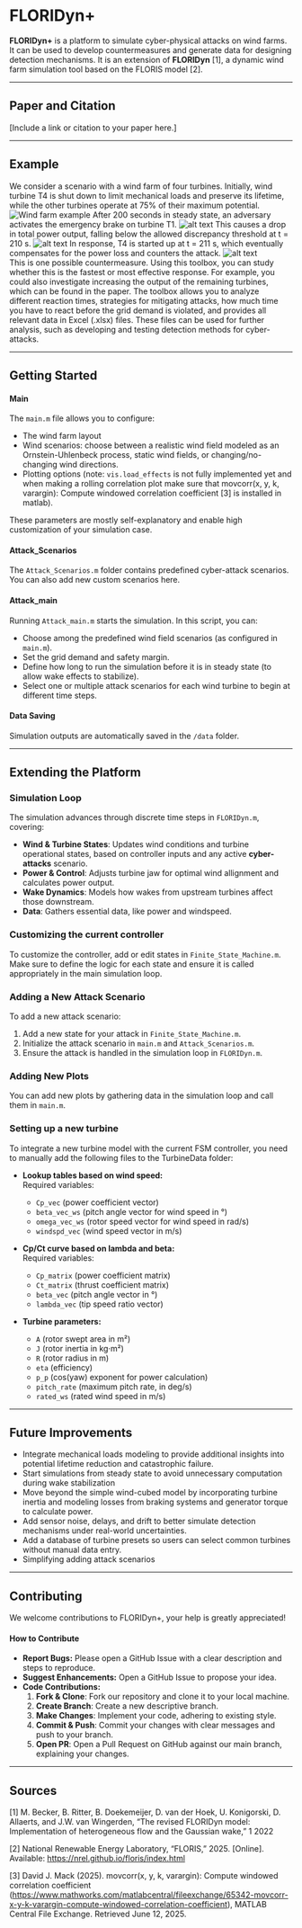 # FLORIDyn+

**FLORIDyn+** is a platform to simulate cyber-physical attacks on wind farms. It can be used to develop countermeasures and generate data for designing detection mechanisms. It is an extension of **FLORIDyn** [1], a dynamic wind farm simulation tool based on the FLORIS model [2].

---

## Paper and Citation

[Include a link or citation to your paper here.]

---
## Example
We consider a scenario with a wind farm of four turbines. Initially, wind turbine T4 is shut down to limit mechanical loads and preserve its lifetime, while the other turbines operate at 75% of their maximum potential. 
![Wind farm example](./FLORIDyn+/Data/Example_plots/image.png)
After 200 seconds in steady state, an adversary activates the emergency brake on turbine T1.
![alt text](./FLORIDyn+/Data/Example_plots/image-2.png)
This causes a drop in total power output, falling below the allowed discrepancy threshold at t = 210 s.
![alt text](./FLORIDyn+/Data/Example_plots/power.jpg)
In response, T4 is started up at t = 211 s, which eventually compensates for the power loss and counters the attack.
![alt text](./FLORIDyn+/Data/Example_plots/image-2.png)  
This is one possible countermeasure. Using this toolbox, you can study whether this is the fastest or most effective response. For example, you could also investigate increasing the output of the remaining turbines, which can be found in the paper. The toolbox allows you to analyze different reaction times, strategies for mitigating attacks, how much time you have to react before the grid demand is violated, and provides all relevant data in Excel (.xlsx) files. These files can be used for further analysis, such as developing and testing detection methods for cyber-attacks.

---

## Getting Started


#### Main

The `main.m` file allows you to configure:
- The wind farm layout
- Wind scenarios: choose between a realistic wind field modeled as an Ornstein-Uhlenbeck process, static wind fields, or changing/no-changing wind directions.
- Plotting options (note: `vis.load_effects` is not fully implemented yet and when making a rolling correlation plot make sure that movcorr(x, y, k, varargin): Compute windowed correlation coefficient [3] is installed in matlab).

These parameters are mostly self-explanatory and enable high customization of your simulation case.


#### Attack_Scenarios

The `Attack_Scenarios.m` folder contains predefined cyber-attack scenarios. You can also add new custom scenarios here.

#### Attack_main

Running `Attack_main.m` starts the simulation. In this script, you can:
- Choose among the predefined wind field scenarios (as configured in `main.m`).
- Set the grid demand and safety margin.
- Define how long to run the simulation before it is in steady state  (to allow wake effects to stabilize).
- Select one or multiple attack scenarios for each wind turbine to begin at different time steps.

#### Data Saving
Simulation outputs are automatically saved in the `/data` folder. 

---

## Extending the Platform

### Simulation Loop
The simulation advances through discrete time steps in `FLORIDyn.m`, covering:
- **Wind & Turbine States**: Updates wind conditions and turbine operational states, based on controller inputs and any active **cyber-attacks** scenario.
- **Power & Control**: Adjusts turbine jaw for optimal wind allignment and calculates power output.
- **Wake Dynamics**: Models how wakes from upstream turbines affect those downstream.
- **Data**: Gathers essential data, like power and windspeed.

### Customizing the current controller
To customize the controller, add or edit states in `Finite_State_Machine.m`. Make sure to define the logic for each state and ensure it is called appropriately in the main simulation loop.

### Adding a New Attack Scenario
To add a new attack scenario:
1. Add a new state for your attack in `Finite_State_Machine.m`.
2. Initialize the attack scenario in `main.m` and `Attack_Scenarios.m`.
3. Ensure the attack is handled in the simulation loop in `FLORIDyn.m`.


### Adding New Plots
You can add new plots by gathering data in the simulation loop and call them in `main.m`.

### Setting up a new turbine
To integrate a new turbine model with the current FSM controller, you need to manually add the following files to the TurbineData folder:

- **Lookup tables based on wind speed:**  
  Required variables:  
  - `Cp_vec` (power coefficient vector)  
  - `beta_vec_ws` (pitch angle vector for wind speed in °)  
  - `omega_vec_ws` (rotor speed vector for wind speed in rad/s)  
  - `windspd_vec` (wind speed vector in m/s)

- **Cp/Ct curve based on lambda and beta:**  
  Required variables:  
  - `Cp_matrix` (power coefficient matrix)  
  - `Ct_matrix` (thrust coefficient matrix)  
  - `beta_vec` (pitch angle vector in °)  
  - `lambda_vec` (tip speed ratio vector)

- **Turbine parameters:**  
  - `A` (rotor swept area in m²)  
  - `J` (rotor inertia in kg·m²)  
  - `R` (rotor radius in m)  
  - `eta` (efficiency)  
  - `p_p` (cos(yaw) exponent for power calculation)  
  - `pitch_rate` (maximum pitch rate, in deg/s)  
  - `rated_ws` (rated wind speed in m/s)

---

## Future Improvements
- Integrate mechanical loads modeling to provide additional insights into potential lifetime reduction and catastrophic failure.
- Start simulations from steady state to avoid unnecessary computation during wake stabilization
- Move beyond the simple wind-cubed model by incorporating turbine inertia and modeling losses from braking systems and generator torque to calculate power.
- Add sensor noise, delays, and drift to better simulate detection mechanisms under real-world uncertainties.
- Add a database of turbine presets so users can select common turbines without manual data entry.
- Simplifying adding attack scenarios

---

## Contributing
We welcome contributions to FLORIDyn+, your help is greatly appreciated!
#### How to Contribute
- **Report Bugs:** Please open a GitHub Issue with a clear description and steps to reproduce.
- **Suggest Enhancements:** Open a GitHub Issue to propose your idea.
- **Code Contributions:** 
    1. **Fork & Clone**: Fork our repository and clone it to your local machine.
    2. **Create Branch**: Create a new descriptive branch.
    3. **Make Changes**: Implement your code, adhering to existing style.
    4. **Commit & Push**: Commit your changes with clear messages and push to your branch.
    5. **Open PR**: Open a Pull Request on GitHub against our main branch, explaining your changes.
---
## Sources
[1] M. Becker, B. Ritter, B. Doekemeijer, D. van der Hoek, U. Konigorski, D. Allaerts, and J.W. van Wingerden, “The revised FLORIDyn model: Implementation of heterogeneous flow and the Gaussian wake,” 1 2022

[2] National Renewable Energy Laboratory, “FLORIS,” 2025. [Online].
Available: https://nrel.github.io/floris/index.html

[3] David J. Mack (2025). movcorr(x, y, k, varargin): Compute windowed correlation coefficient (https://www.mathworks.com/matlabcentral/fileexchange/65342-movcorr-x-y-k-varargin-compute-windowed-correlation-coefficient), MATLAB Central File Exchange. Retrieved June 12, 2025.


